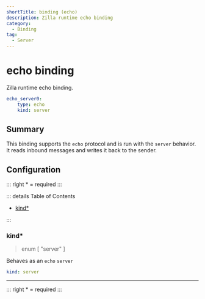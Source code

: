 ```yaml
---
shortTitle: binding (echo)
description: Zilla runtime echo binding
category:
  - Binding
tag:
  - Server
---
```


# echo binding

Zilla runtime echo binding.

```yaml {2}
echo_server0:
    type: echo
    kind: server
```

## Summary

This binding supports the `echo` protocol and is run with the `server` behavior. It reads inbound messages and writes it back to the sender.

## Configuration

::: right
\* = required
:::

::: details Table of Contents
- [kind\*](#kind)

:::


### kind\*

> enum [ "server" ]

Behaves as an `echo` `server`


```yaml
kind: server
```

---

::: right
\* = required
:::
